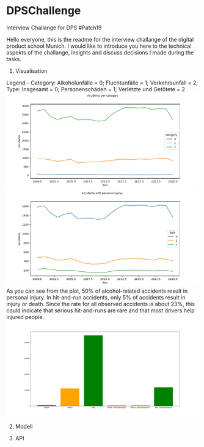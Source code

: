 # DPSChallenge
Interview Challange for DPS #Patch19


Hello everyone,
this is the readme for the interview challange of the digital product school Munich. I would like to introduce you here to the technical aspekts of the challange, insights and discuss decisions I made during the tasks.

1. Visualisation

Legend - Category: Alkoholunfälle = 0; Fluchtunfälle = 1; Verkehrsunfäll = 2;
Type: Insgesamt = 0; Personenschäden = 1; Verletzte und Getötete = 2
![Imgur Image](https://github.com/ValentinLu/DPSChallenge/blob/eac74c69ac58eca1276e99c1afe57ee20ebf1fe3/Code%20Notebook/yearly_total_per_category.png)
![Imgur Image](https://github.com/ValentinLu/DPSChallenge/blob/eac74c69ac58eca1276e99c1afe57ee20ebf1fe3/Code%20Notebook/yearly_personalinjury.png)
As you can see from the plot, 50% of alcohol-related accidents result in personal injury. In hit-and-run accidents, only 5% of accidents result in injury or death. Since the rate for all observed accidents is about 23%, this could indicate that serious hit-and-runs are rare and that most drivers help injured people.
![Imgur Image](https://github.com/ValentinLu/DPSChallenge/blob/eac74c69ac58eca1276e99c1afe57ee20ebf1fe3/Code%20Notebook/yearly_difference.png)

2. Modell

3. API
